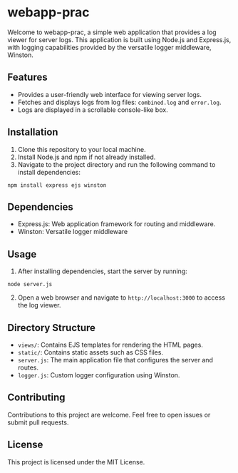 # webapp-prac

Welcome to webapp-prac, a simple web application that provides a log viewer for server logs. This application is built using Node.js and Express.js, with logging capabilities provided by the versatile logger middleware, Winston.

## Features

- Provides a user-friendly web interface for viewing server logs.
- Fetches and displays logs from log files: `combined.log` and `error.log`.
- Logs are displayed in a scrollable console-like box.

## Installation

1. Clone this repository to your local machine.
2. Install Node.js and npm if not already installed.
3. Navigate to the project directory and run the following command to install dependencies:

```
npm install express ejs winston
```


## Dependencies

- Express.js: Web application framework for routing and middleware.
- Winston: Versatile logger middleware

## Usage

1. After installing dependencies, start the server by running:
```
node server.js
```

2. Open a web browser and navigate to `http://localhost:3000` to access the log viewer.

## Directory Structure

- `views/`: Contains EJS templates for rendering the HTML pages.
- `static/`: Contains static assets such as CSS files.
- `server.js`: The main application file that configures the server and routes.
- `logger.js`: Custom logger configuration using Winston.

## Contributing

Contributions to this project are welcome. Feel free to open issues or submit pull requests.

## License

This project is licensed under the MIT License.
